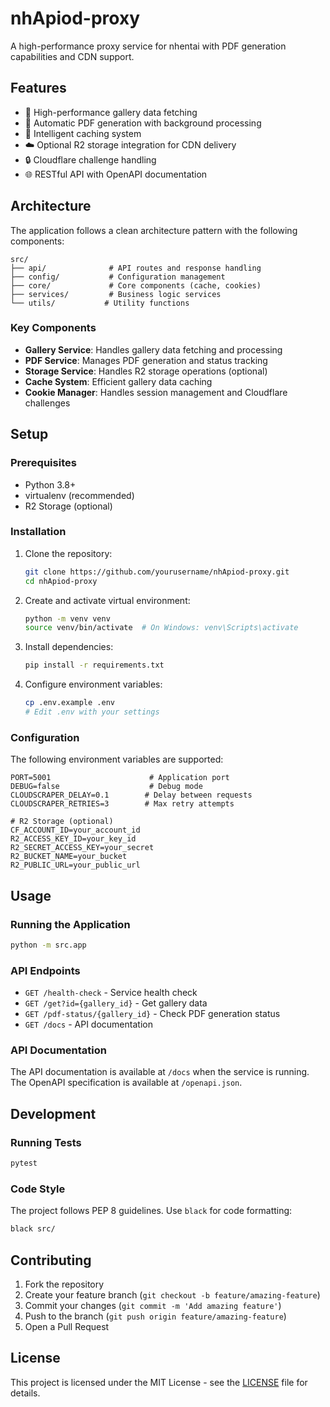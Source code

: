 # nhApiod-proxy

A high-performance proxy service for nhentai with PDF generation capabilities and CDN support.

## Features

- 🚀 High-performance gallery data fetching
- 📄 Automatic PDF generation with background processing
- 💾 Intelligent caching system
- ☁️ Optional R2 storage integration for CDN delivery
- 🔒 Cloudflare challenge handling
- 🌐 RESTful API with OpenAPI documentation

## Architecture

The application follows a clean architecture pattern with the following components:

```
src/
├── api/              # API routes and response handling
├── config/           # Configuration management
├── core/             # Core components (cache, cookies)
├── services/         # Business logic services
└── utils/           # Utility functions
```

### Key Components

- **Gallery Service**: Handles gallery data fetching and processing
- **PDF Service**: Manages PDF generation and status tracking
- **Storage Service**: Handles R2 storage operations (optional)
- **Cache System**: Efficient gallery data caching
- **Cookie Manager**: Handles session management and Cloudflare challenges

## Setup

### Prerequisites

- Python 3.8+
- virtualenv (recommended)
- R2 Storage (optional)

### Installation

1. Clone the repository:
   ```bash
   git clone https://github.com/yourusername/nhApiod-proxy.git
   cd nhApiod-proxy
   ```

2. Create and activate virtual environment:
   ```bash
   python -m venv venv
   source venv/bin/activate  # On Windows: venv\Scripts\activate
   ```

3. Install dependencies:
   ```bash
   pip install -r requirements.txt
   ```

4. Configure environment variables:
   ```bash
   cp .env.example .env
   # Edit .env with your settings
   ```

### Configuration

The following environment variables are supported:

```env
PORT=5001                      # Application port
DEBUG=false                    # Debug mode
CLOUDSCRAPER_DELAY=0.1        # Delay between requests
CLOUDSCRAPER_RETRIES=3        # Max retry attempts

# R2 Storage (optional)
CF_ACCOUNT_ID=your_account_id
R2_ACCESS_KEY_ID=your_key_id
R2_SECRET_ACCESS_KEY=your_secret
R2_BUCKET_NAME=your_bucket
R2_PUBLIC_URL=your_public_url
```

## Usage

### Running the Application

```bash
python -m src.app
```

### API Endpoints

- `GET /health-check` - Service health check
- `GET /get?id={gallery_id}` - Get gallery data
- `GET /pdf-status/{gallery_id}` - Check PDF generation status
- `GET /docs` - API documentation

### API Documentation

The API documentation is available at `/docs` when the service is running. The OpenAPI specification is available at `/openapi.json`.

## Development

### Running Tests

```bash
pytest
```

### Code Style

The project follows PEP 8 guidelines. Use `black` for code formatting:

```bash
black src/
```

## Contributing

1. Fork the repository
2. Create your feature branch (`git checkout -b feature/amazing-feature`)
3. Commit your changes (`git commit -m 'Add amazing feature'`)
4. Push to the branch (`git push origin feature/amazing-feature`)
5. Open a Pull Request

## License

This project is licensed under the MIT License - see the [LICENSE](LICENSE) file for details.

